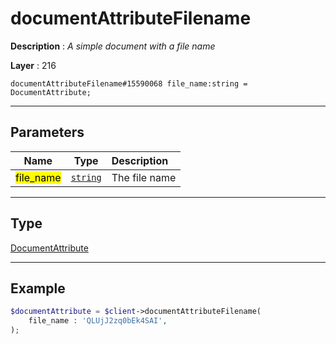 # documentAttributeFilename

**Description** : *A simple document with a file name*

**Layer** : 216

```tl
documentAttributeFilename#15590068 file_name:string = DocumentAttribute;
```

---

## Parameters

| Name | Type | Description |
| :---: | :---: | :--- |
| <mark>file_name</mark> | [`string`](type/string) | The file name |

---

## Type

[DocumentAttribute](type/DocumentAttribute)

---

## Example

```php
$documentAttribute = $client->documentAttributeFilename(
	file_name : 'QLUjJ2zq0bEk4SAI',
);
```